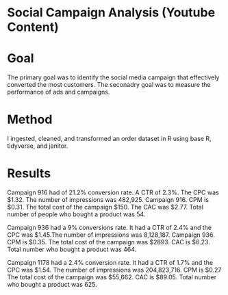 # Social Campaign Analysis (Youtube Content)

# Goal 
The primary goal was to identify the social media campaign that effectively converted the most customers. The seconadry goal was to measure the performance of ads and campaigns. 

# Method
I ingested, cleaned, and transformed an order dataset in R using base R, tidyverse, and janitor.

# Results 

Campaign 916 had of 21.2% conversion rate. A CTR of 2.3%. The CPC was $1.32. The number of impressions was 482,925.
Campaign 916. CPM is $0.31. The total cost of the campaign $150. The CAC was $2.77. Total number of people who bought a product was 54. 

Campaign 936 had a 9% conversions rate. It had a CTR of 2.4% and the CPC was $1.45.The number of impressions was 8,128,187. 
Campaign 936. CPM is $0.35. The total cost of the campaign was $2893. CAC is $6.23. Total number who bought a product was 464. 

Campaign 1178 had a 2.4% conversion rate. It had a CTR of 1.7% and the CPC was $1.54. The number of impressions was 204,823,716. 
CPM is $0.27 The total cost of the campaign was $55,662. CAC is $89.05. Total number who bought a product was 625.  
